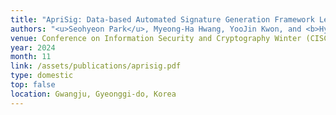 ```yaml
---
title: "ApriSig: Data-based Automated Signature Generation Framework Leveraging A-priori Algorithm for Intrusion Detection"
authors: "<u>Seohyeon Park</u>, Myeong-Ha Hwang, YooJin Kwon, and <b>Hyunwoo Lee</b>"
venue: Conference on Information Security and Cryptography Winter (CISC-W '24)
year: 2024
month: 11
link: /assets/publications/aprisig.pdf
type: domestic
top: false
location: Gwangju, Gyeonggi-do, Korea
---
```

